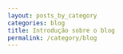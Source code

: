```yaml
---
layout: posts_by_category
categories: blog
title: Introdução sobre o blog
permalink: /category/blog
---
```


